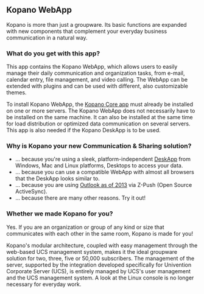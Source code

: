 ## Kopano WebApp

Kopano is more than just a groupware. Its basic functions are expanded with new components that complement your everyday business communication in a natural way.

### What do you get with this app?

This app contains the Kopano WebApp, which allows users to easily manage their daily communication and organization tasks, from e-mail, calendar entry, file management, and video calling. The WebApp can be extended with plugins and can be used with different, also customizable themes.

To install Kopano WebApp, the [Kopano Core app](#module=appcenter:appcenter:0:id:kopano-core) must already be installed on one or more servers. The Kopano WebApp does not necessarily have to be installed on the same machine. It can also be installed at the same time for load distribution or optimized data communication on several servers. This app is also needed if the Kopano DeskApp is to be used.

### Why is Kopano your new Communication & Sharing solution?

*   ... because you're using a sleek, platform-independent [DeskApp](https://kopano.com/products/deskapp/?lang=en) from Windows, Mac and Linux platforms, Desktops to access your data.
*   ... because you can use a compatible WebApp with almost all browsers that the DeskApp looks similar to.
*   ... because you are using [Outlook as of 2013](https://kopano.com/products/kopano-outlook-extension/) via Z-Push (Open Source ActiveSync).
*   ... because there are many other reasons. Try it out!

### Whether we made Kopano for you?

Yes. If you are an organization or group of any kind or size that communicates with each other in the same room, Kopano is made for you!

Kopano's modular architecture, coupled with easy management through the web-based UCS management system, makes it the ideal groupware solution for two, three, five or 50,000 subscribers. The management of the server, supported by the integration developed specifically for Univention Corporate Server (UCS), is entirely managed by UCS's user management and the UCS management system. A look at the Linux console is no longer necessary for everyday work.